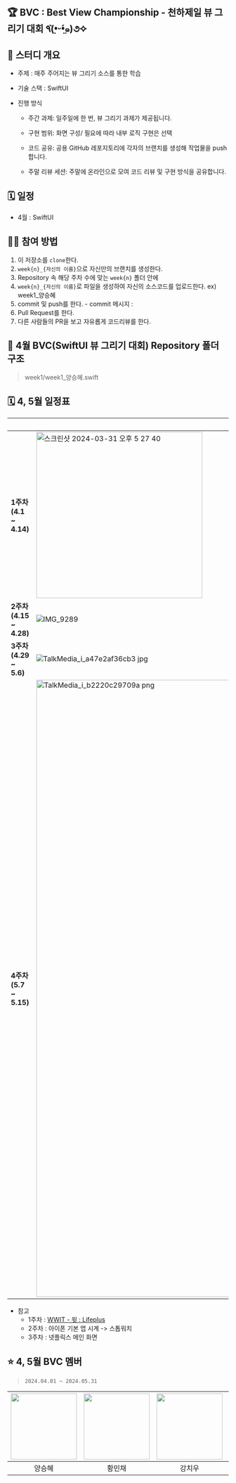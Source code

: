 ## 🏆 BVC : Best View Championship - 천하제일 뷰 그리기 대회 ٩(•̤̀ᵕ•̤́๑)૭✧

## 📌 스터디 개요

- 주제 : 매주 주어지는 뷰 그리기 소스를 통한 학습

- 기술 스택 : SwiftUI

- 진행 방식

   - 주간 과제: 일주일에 한 번, 뷰 그리기 과제가 제공됩니다.

   - 구현 범위: 화면 구성/ 필요에 따라 내부 로직 구현은 선택

   - 코드 공유: 공용 GitHub 레포지토리에 각자의 브랜치를 생성해 작업물을 push합니다.

   - 주말 리뷰 세션: 주말에 온라인으로 모여 코드 리뷰 및 구현 방식을 공유합니다.
## 🗓️ 일정
 - 4월 : SwiftUI
## 🙌🏻 참여 방법
1. 이 저장소를 `clone`한다.
2. `week{n}_{자신의 이름}`으로 자신만의 브랜치를 생성한다.
3. Repository 속 해당 주차 수에 맞는 `week{n}` 폴더 안에
4. `week{n}_{자신의 이름}`로 파일을 생성하여 자신의 소스코드를 업로드한다. ex) week1_양승혜
5. commit 및 push를 한다. - commit 메시지 : 
6. Pull Request를 한다.
7. 다른 사람들의 PR을 보고 자유롭게 코드리뷰를 한다.

## 📂 4월 BVC(SwiftUI 뷰 그리기 대회) Repository 폴더 구조
> week1/week1_양승혜.swift
## 🗓️ 4, 5월 일정표
||1|2|
|------|---|---|
|**1주차 (4.1 ~ 4.14)**|<img width="378" alt="스크린샷 2024-03-31 오후 5 27 40" src="https://github.com/Monthly-iOS/.github/assets/66904886/5a45c81c-91d2-430a-958a-472b553a51e9">|<img width="376" alt="스크린샷 2024-03-31 오후 5 28 10" src="https://github.com/Monthly-iOS/.github/assets/66904886/a47bfb24-bacb-4913-addd-b972ad876fbd">|
|**2주차 (4.15 ~ 4.28)**|![IMG_9289](https://github.com/Monthly-iOS/.github/assets/66904886/7da9b7c3-aa12-4c0a-a8c6-6e7598d6ad40)|![IMG_9290](https://github.com/Monthly-iOS/.github/assets/66904886/a09e3be0-4742-44ee-8b28-b88ed55d4836)|
|**3주차 (4.29 ~ 5.6)**|![TalkMedia_i_a47e2af36cb3 jpg](https://github.com/Monthly-iOS/BVC/assets/66904886/d9d2dbf8-90f5-489e-82b7-d5a5a448f8e2)|**UIKit**|
|**4주차 (5.7 ~ 5.15)**|<img width="1404" alt="TalkMedia_i_b2220c29709a png" src="https://github.com/Monthly-iOS/BVC/assets/66904886/723c9929-6450-4969-b303-9ac56dfd1038">|**UIKit**|

- 참고
   - 1주차 :  [WWIT - 윗 : Lifeplus](https://wwit.design/2021/02/16/lifeplus/)
   - 2주차 : 아이폰 기본 앱 시계 -> 스톱워치
   - 3주차 : 넷플릭스 메인 화면


## ⭐️ 4, 5월 BVC 멤버 
>  `2024.04.01 ~ 2024.05.31`

|<a href="https://github.com/vichye-1"><img src="https://avatars.githubusercontent.com/u/66904886?v=4" width="150px"/></a>|<a href="https://github.com/Hminchae"><img src="https://avatars.githubusercontent.com/u/103357078?v=4" width="150px"/></a>|<a href="https://github.com/ha-nabi"><img src="https://avatars.githubusercontent.com/u/112779139?v=4" width="150px"/></a>|<a href="https://github.com/Mminy62"><img src="https://avatars.githubusercontent.com/u/66752398?v=4" width="150px"/></a>|<a href="https://github.com/Eunice0927"><img src="https://avatars.githubusercontent.com/u/106911494?v=4" width="150px"/></a>|
| :---: | :---: | :---: | :---: | :---: |
| 양승혜 | 황민채 | 강치우 | 이민영 | 정은수 |

<!--

**Here are some ideas to get you started:**

🙋‍♀️ A short introduction - what is your organization all about?
🌈 Contribution guidelines - how can the community get involved?
👩‍💻 Useful resources - where can the community find your docs? Is there anything else the community should know?
🍿 Fun facts - what does your team eat for breakfast?
🧙 Remember, you can do mighty things with the power of [Markdown](https://docs.github.com/github/writing-on-github/getting-started-with-writing-and-formatting-on-github/basic-writing-and-formatting-syntax)
-->
